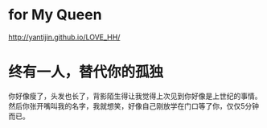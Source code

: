 # for My Queen

http://yantijin.github.io/LOVE_HH/ 


# 终有一人，替代你的孤独

你好像瘦了，头发也长了，背影陌生得让我觉得上次见到你好像是上世纪的事情。然后你张开嘴叫我的名字，我就想笑，好像自己刚放学在门口等了你，仅仅5分钟而已。

